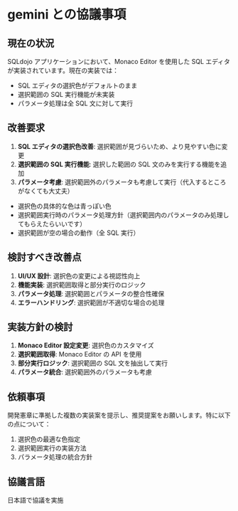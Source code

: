 # gemini との協議事項

## 現在の状況

SQLdojo アプリケーションにおいて、Monaco Editor を使用した SQL エディタが実装されています。現在の実装では：

- SQL エディタの選択色がデフォルトのまま
- 選択範囲の SQL 実行機能が未実装
- パラメータ処理は全 SQL 文に対して実行

## 改善要求

1. **SQL エディタの選択色改善**: 選択範囲が見づらいため、より見やすい色に変更
2. **選択範囲の SQL 実行機能**: 選択した範囲の SQL 文のみを実行する機能を追加
3. **パラメータ考慮**: 選択範囲外のパラメータも考慮して実行（代入するところがなくても大丈夫）


- 選択色の具体的な色は青っぽい色
- 選択範囲実行時のパラメータ処理方針（選択範囲内のパラメータのみ処理してもらえたらいいです）
- 選択範囲が空の場合の動作（全 SQL 実行）

## 検討すべき改善点

1. **UI/UX 設計**: 選択色の変更による視認性向上
2. **機能実装**: 選択範囲取得と部分実行のロジック
3. **パラメータ処理**: 選択範囲とパラメータの整合性確保
4. **エラーハンドリング**: 選択範囲が不適切な場合の処理

## 実装方針の検討

1. **Monaco Editor 設定変更**: 選択色のカスタマイズ
2. **選択範囲取得**: Monaco Editor の API を使用
3. **部分実行ロジック**: 選択範囲の SQL 文を抽出して実行
4. **パラメータ統合**: 選択範囲外のパラメータも考慮

## 依頼事項

開発憲章に準拠した複数の実装案を提示し、推奨提案をお願いします。特に以下の点について：

1. 選択色の最適な色指定
2. 選択範囲実行の実装方法
3. パラメータ処理の統合方針

## 協議言語

日本語で協議を実施
